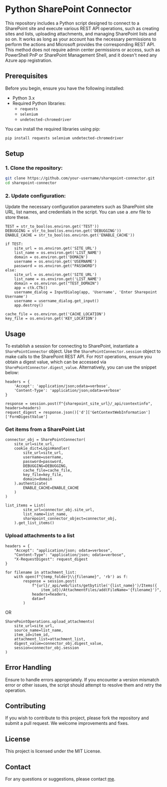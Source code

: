 # Python SharePoint Connector

This repository includes a Python script designed to connect to a SharePoint site and execute various REST API operations, such as creating sites and lists, uploading attachments, and managing SharePoint lists and so on. It works as long as your account has the necessary permissions to perform the actions and Microsoft provides the corresponding REST API. This method does not require admin center permissions or access, such as PowerShell PnP or SharePoint Management Shell, and it doesn't need any Azure app registration.

## Prerequisites

Before you begin, ensure you have the following installed:

- Python 3.x
- Required Python libraries:
  - `requests`
  - `selenium`
  - `undetected-chromedriver`

You can install the required libraries using pip:

```bash
pip install requests selenium undetected-chromedriver
```

## Setup

### 1. Clone the repository:

```bash
git clone https://github.com/your-username/sharepoint-connector.git
cd sharepoint-connector
```

### 2. Update configuration:

Update the necessary configuration parameters such as SharePoint site URL, list names, and credentials in the script. You can use a .env file to store these.

```
TEST = str_to_bool(os.environ.get('TEST'))
DEBUGGING = str_to_bool(os.environ.get('DEBUGGING'))
ENABLE_CACHE = str_to_bool(os.environ.get('ENABLE_CACHE'))
    
if TEST:
    site_url = os.environ.get('SITE_URL')
    list_name = os.environ.get('LIST_NAME')
    domain = os.environ.get('DOMAIN')
    username = os.environ.get('USERNAME')
    password = os.environ.get("PASSWORD")
else:
    site_url = os.environ.get('SITE_URL')
    list_name = os.environ.get('LIST_NAME')
    domain = os.environ.get("TEST_DOMAIN")
    app = ctk.CTk()
    username_dialog = InputDialog(app, 'Username', 'Enter Sharepoint Username')
    username = username_dialog.get_input()
    app.destroy()

cache_file = os.environ.get('CACHE_LOCATION')
key_file = os.environ.get('KEY_LOCATION')
```

## Usage
To establish a session for connecting to SharePoint, instantiate a ```SharePointConnector``` object. Use the ```SharePointConnector.session``` object to make calls to the SharePoint REST API. For ```POST``` operations, ensure you obtain a digest value, which can be accessed via ```SharePointConnector.digest_value```. Alternatively, you can use the snippet below:

```
headers = {
    'Accept': 'application/json;odata=verbose',
    'Content-Type': 'application/json;odata=verbose'
}

response = session.post(f"{sharepoint_site_url}/_api/contextinfo", headers=headers)
request_digest = response.json()['d']['GetContextWebInformation']['FormDigestValue']

```
### Get items from a SharePoint List
```
connector_obj = SharePointConnector(
    site_url=site_url,
    cookie_dict=LoginHandler(
        site_url=site_url,
        username=username,
        password=password,
        DEBUGGING=DEBUGGING,
        cache_file=cache_file,
        key_file=key_file,
        domain=domain
    ).authenticate(
        ENABLE_CACHE=ENABLE_CACHE
    )
)

list_items = List(
        site_url=connector_obj.site_url,
        list_name=list_name,
        sharepoint_connector_object=connector_obj,
    ).get_list_items()
```
### Upload attachments to a list
```
headers = {
    "Accept": "application/json; odata=verbose",
    "Content-Type": "application/json; odata=verbose",
    "X-RequestDigest": request_digest
}

for filename in attachment_list:
    with open(f"{temp_folder}\\{filename}", 'rb') as f:
        response = session.post(
            f"{url}/_api/web/lists/getbytitle('{list_name}')/Items({
                item_id})/AttachmentFiles/add(FileName='{filename}')",
            headers=headers,
            data=f
        )
```
OR
```
SharePointOperations.upload_attachments(
    site_url=site_url,
    source_name=list_name,
    item_id=item_id,
    attachment_list=attachment_list,
    digest_value=connector_obj.digest_value,
    session=connector_obj.session
)
```

## Error Handling

Ensure to handle errors appropriately. If you encounter a version mismatch error or other issues, the script should attempt to resolve them and retry the operation.

## Contributing

If you wish to contribute to this project, please fork the repository and submit a pull request. We welcome improvements and fixes.

## License

This project is licensed under the MIT License.

## Contact

For any questions or suggestions, please contact [me](https://github.com/gshuvam).
